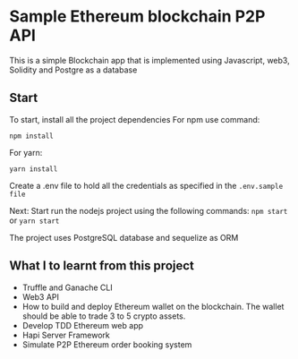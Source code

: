 # Sample Ethereum blockchain P2P API 
This is a simple Blockchain app that is implemented using Javascript, web3, Solidity and Postgre as a database
## Start
To start, install all the project dependencies
For npm use command:

```npm install```

For yarn: 

```yarn install```

Create a .env file to hold all the credentials as specified in the ```.env.sample file```

Next: Start run the nodejs project using the following commands:
```npm start```
or
```yarn start```


The project uses PostgreSQL database and sequelize as ORM

## What I to learnt from this project
- Truffle and Ganache CLI
- Web3 API
- How to build and deploy Ethereum wallet on the blockchain. The wallet should be able to trade 3 to 5 crypto assets.
- Develop TDD Ethereum web app
- Hapi Server Framework
- Simulate P2P Ethereum order booking system